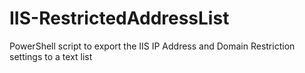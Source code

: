 # IIS-RestrictedAddressList
PowerShell script to export the IIS IP Address and Domain Restriction settings to a text list
